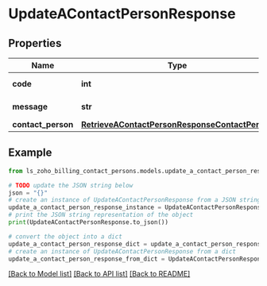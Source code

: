 # UpdateAContactPersonResponse


## Properties

Name | Type | Description | Notes
------------ | ------------- | ------------- | -------------
**code** | **int** |  | [optional] [readonly] 
**message** | **str** |  | [optional] [readonly] 
**contact_person** | [**RetrieveAContactPersonResponseContactPerson**](RetrieveAContactPersonResponseContactPerson.md) |  | [optional] 

## Example

```python
from ls_zoho_billing_contact_persons.models.update_a_contact_person_response import UpdateAContactPersonResponse

# TODO update the JSON string below
json = "{}"
# create an instance of UpdateAContactPersonResponse from a JSON string
update_a_contact_person_response_instance = UpdateAContactPersonResponse.from_json(json)
# print the JSON string representation of the object
print(UpdateAContactPersonResponse.to_json())

# convert the object into a dict
update_a_contact_person_response_dict = update_a_contact_person_response_instance.to_dict()
# create an instance of UpdateAContactPersonResponse from a dict
update_a_contact_person_response_from_dict = UpdateAContactPersonResponse.from_dict(update_a_contact_person_response_dict)
```
[[Back to Model list]](../README.md#documentation-for-models) [[Back to API list]](../README.md#documentation-for-api-endpoints) [[Back to README]](../README.md)


